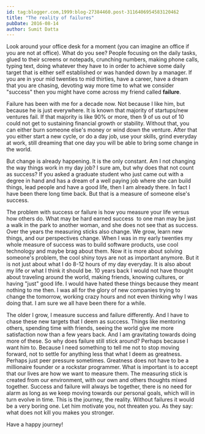 ```yaml
---
id: tag:blogger.com,1999:blog-27384460.post-3116406954583120462
title: "The reality of failures"
pubDate: 2016-08-14
author: Sumit Datta
---
```


Look around your office desk for a moment (you can imagine an office if you are not at office). What do you see? People focusing on the daily tasks, glued to their screens or notepads, crunching numbers, making phone calls, typing text, doing whatever they have to in order to achieve some daily target that is either self established or was handed down by a manager. If you are in your mid twenties to mid thirties, have a career, have a dream that you are chasing, devoting way more time to what we consider "success" then you might have come across my friend called **failure**.  

Failure has been with me for a decade now. Not because I like him, but because he is just everywhere. It is known that majority of startups/new ventures fail. If that majority is like 90% or more, then 9 of us out of 10 could not get to sustaining financial growth or stability. Without that, you can either burn someone else's money or wind down the venture. After that you either start a new cycle, or do a day job, use your skills, grind everyday at work, still dreaming that one day you will be able to bring some change in the world.  

But change is already happening. It is the only constant. Am I not changing the way things work in my day job? I sure am, but why does that not count as success? If you asked a graduate student who just came out with a degree in hand and has a dream of a well paying job where she can build things, lead people and have a good life, then I am already there. In fact I have been there long time back. But that is a measure of someone else's success.  

The problem with success or failure is how you measure your life versus how others do. What may be hard earned success  to one man may be just a walk in the park to another woman, and she does not see that as success. Over the years the measuring sticks also change. We grow, learn new things, and our perspectives change. When I was in my early twenties my whole measure of success was to build software products, use cool technology and maybe brag about them. Now it is more about solving someone's problem, the cool shiny toys are not as important anymore. But it is not just about what I do 8-12 hours of my day everyday. It is also about my life or what I think it should be. 10 years back I would not have thought about traveling around the world, making friends, knowing cultures, or having "just" good life. I would have hated these things because they meant nothing to me then. I was all for the glory of new companies trying to change the tomorrow, working crazy hours and not even thinking why I was doing that. I am sure we all have been there for a while.  

The older I grow, I measure success and failure differently. And I have to chase these new targets that I deem as success. Things like mentoring others, spending time with friends, seeing the world give me more satisfaction now than a few years back. And I am gravitating towards doing more of these. So why does failure still stick around? Perhaps because I want him to. Because I need something to tell me not to stop moving forward, not to settle for anything less that what I deem as greatness. Perhaps just peer pressure sometimes. Greatness does not have to be a millionaire founder or a rockstar programmer. What is important is to accept that our lives are how we want to measure them. The measuring stick is created from our environment, with our own and others thoughts mixed together. Success and failure will always be together, there is no need for alarm as long as we keep moving towards our personal goals, which will in turn evolve in time. This is the journey, the reality. Without failures it would be a very boring one. Let him motivate you, not threaten you. As they say: what does not kill you makes you stronger.  

Have a happy journey!